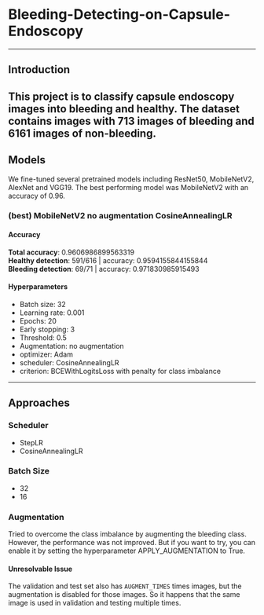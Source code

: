 # Bleeding-Detecting-on-Capsule-Endoscopy
---
## Introduction
This project is to classify capsule endoscopy images into bleeding and healthy. The dataset contains  images with 713 images of bleeding 
and 6161 images of non-bleeding.
---
## Models
We fine-tuned several pretrained models including ResNet50, MobileNetV2, AlexNet and VGG19. The best performing model 
was MobileNetV2 with an accuracy of 0.96.

### (best) MobileNetV2 no augmentation CosineAnnealingLR
#### Accuracy
**Total accuracy**: 0.9606986899563319 \
**Healthy detection**: 591/616 | accuracy: 0.9594155844155844 \
**Bleeding detection**: 69/71 | accuracy: 0.971830985915493
#### Hyperparameters
- Batch size: 32
- Learning rate: 0.001
- Epochs: 20
- Early stopping: 3
- Threshold: 0.5
- Augmentation: no augmentation
- optimizer: Adam
- scheduler: CosineAnnealingLR
- criterion: BCEWithLogitsLoss with penalty for class imbalance
---
## Approaches
### Scheduler
- StepLR
- CosineAnnealingLR
### Batch Size
- 32
- 16
### Augmentation
Tried to overcome the class imbalance by augmenting the bleeding class. However, the performance was not improved.
But if you want to try, you can enable it by setting the hyperparameter APPLY_AUGMENTATION to True.

#### Unresolvable Issue
The validation and test set also has `AUGMENT_TIMES` times images, but the augmentation is disabled for those images.
So it happens that the same image is used in validation and testing multiple times.
